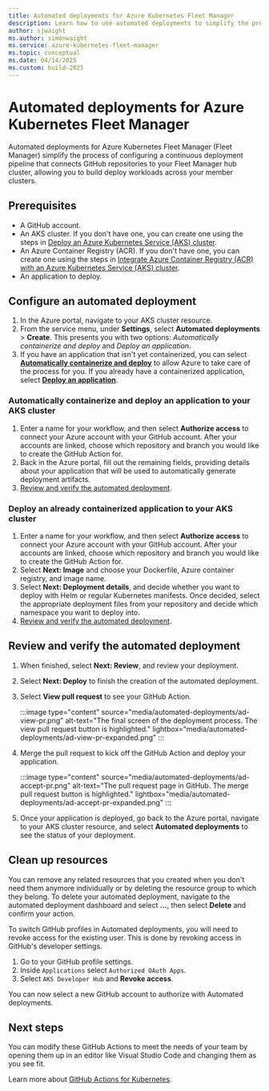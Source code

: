 ```yaml
---
title: Automated deployments for Azure Kubernetes Fleet Manager
description: Learn how to use automated deployments to simplify the process of building and deploying your applications to clusters within a fleet.
author: sjwaight
ms.author: simonwaight
ms.service: azure-kubernetes-fleet-manager
ms.topic: conceptual
ms.date: 04/14/2025
ms.custom: build-2025
---
```


# Automated deployments for Azure Kubernetes Fleet Manager

Automated deployments for Azure Kubernetes Fleet Manager (Fleet Manager) simplify the process of configuring a continuous deployment pipeline that connects GitHub repositories to your Fleet Manager hub cluster, allowing you to build deploy workloads across your member clusters.

## Prerequisites

* A GitHub account.
* An AKS cluster. If you don't have one, you can create one using the steps in [Deploy an Azure Kubernetes Service (AKS) cluster][aks-deploy].
* An Azure Container Registry (ACR). If you don't have one, you can create one using the steps in [Integrate Azure Container Registry (ACR) with an Azure Kubernetes Service (AKS) cluster][acr-create].
* An application to deploy.

## Configure an automated deployment

1. In the Azure portal, navigate to your AKS cluster resource.
1. From the service menu, under **Settings**, select **Automated deployments** > **Create**. This presents you with two options: *Automatically containerize and deploy* and *Deploy an application*.
1. If you have an application that isn't yet containerized, you can select [**Automatically containerize and deploy**](#automatically-containerize-and-deploy-an-application-to-your-aks-cluster) to allow Azure to take care of the process for you. If you already have a containerized application, select [**Deploy an application**](#deploy-an-already-containerized-application-to-your-aks-cluster).

### Automatically containerize and deploy an application to your AKS cluster

1. Enter a name for your workflow, and then select **Authorize access** to connect your Azure account with your GitHub account. After your accounts are linked, choose which repository and branch you would like to create the GitHub Action for.
1. Back in the Azure portal, fill out the remaining fields, providing details about your application that will be used to automatically generate deployment artifacts.
1. [Review and verify the automated deployment](#review-and-verify-the-automated-deployment).

### Deploy an already containerized application to your AKS cluster

1. Enter a name for your workflow, and then select **Authorize access** to connect your Azure account with your GitHub account. After your accounts are linked, choose which repository and branch you would like to create the GitHub Action for.
1. Select **Next: Image** and choose your Dockerfile, Azure container registry, and image name.
1. Select **Next: Deployment details**, and decide whether you want to deploy with Helm or regular Kubernetes manifests. Once decided, select the appropriate deployment files from your repository and decide which namespace you want to deploy into.
1. [Review and verify the automated deployment](#review-and-verify-the-automated-deployment).

## Review and verify the automated deployment

1. When finished, select **Next: Review**, and review your deployment.
1. Select **Next: Deploy** to finish the creation of the automated deployment.
1. Select **View pull request** to see your GitHub Action.

    :::image type="content" source="media/automated-deployments/ad-view-pr.png" alt-text="The final screen of the deployment process. The view pull request button is highlighted." lightbox="media/automated-deployments/ad-view-pr-expanded.png" :::

1. Merge the pull request to kick off the GitHub Action and deploy your application.

    :::image type="content" source="media/automated-deployments/ad-accept-pr.png" alt-text="The pull request page in GitHub. The merge pull request button is highlighted." lightbox="media/automated-deployments/ad-accept-pr-expanded.png" :::

1. Once your application is deployed, go back to the Azure portal, navigate to your AKS cluster resource, and select **Automated deployments** to see the status of your deployment.

## Clean up resources

You can remove any related resources that you created when you don't need them anymore individually or by deleting the resource group to which they belong. To delete your automated deployment, navigate to the automated deployment dashboard and select **...**, then select **Delete** and confirm your action.

To switch GitHub profiles in Automated deployments, you will need to revoke access for the existing user. This is done by revoking access in GitHub's developer settings.

1. Go to your GitHub profile settings.
2. Inside `Applications` select `Authorized OAuth Apps`.
3. Select `AKS Developer Hub` and **Revoke access**.

You can now select a new GitHub account to authorize with Automated deployments.

## Next steps

You can modify these GitHub Actions to meet the needs of your team by opening them up in an editor like Visual Studio Code and changing them as you see fit.

Learn more about [GitHub Actions for Kubernetes][kubernetes-action].

<!-- LINKS -->
[kubernetes-action]: kubernetes-action.md
[aks-deploy]: ./learn/quick-kubernetes-deploy-portal.md
[acr-create]: ./cluster-container-registry-integration.md
